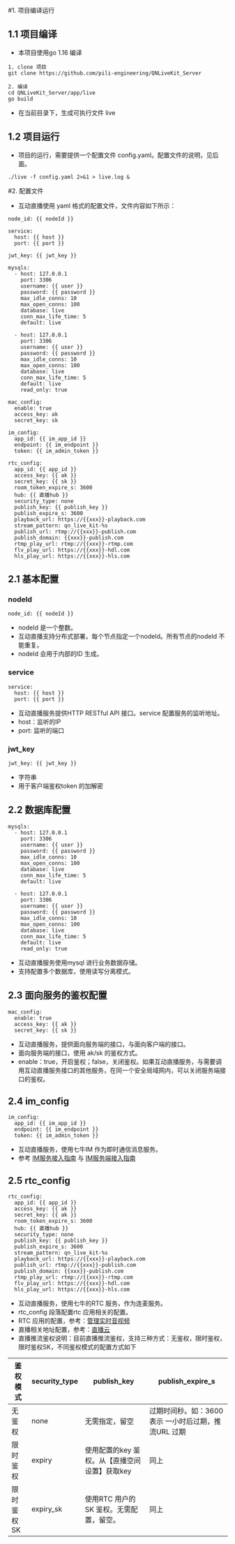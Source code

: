 #1. 项目编译运行
## 1.1 项目编译
* 本项目使用go 1.16 编译
```
1. clone 项目
git clone https://github.com/pili-engineering/QNLiveKit_Server 

2. 编译
cd QNLiveKit_Server/app/live
go build
```
* 在当前目录下，生成可执行文件  live

## 1.2 项目运行
* 项目的运行，需要提供一个配置文件  config.yaml。配置文件的说明，见后面。
```
./live -f config.yaml 2>&1 > live.log &
```

#2. 配置文件
* 互动直播使用 yaml 格式的配置文件，文件内容如下所示：
```
node_id: {{ nodeId }}

service:
  host: {{ host }}
  port: {{ port }}

jwt_key: {{ jwt_key }}

mysqls:
  - host: 127.0.0.1
    port: 3306
    username: {{ user }}
    password: {{ password }}  
    max_idle_conns: 10
    max_open_conns: 100
    database: live
    conn_max_life_time: 5
    default: live

  - host: 127.0.0.1
    port: 3306
    username: {{ user }}
    password: {{ password }}  
    max_idle_conns: 10
    max_open_conns: 100
    database: live
    conn_max_life_time: 5
    default: live
    read_only: true

mac_config:
  enable: true
  access_key: ak
  secret_key: sk

im_config:
  app_id: {{ im_app_id }}
  endpoint: {{ im_endpoint }}
  token: {{ im_admin_token }}
  
rtc_config:
  app_id: {{ app_id }}
  access_key: {{ ak }}
  secret_key: {{ sk }}
  room_token_expire_s: 3600
  hub: {{ 直播hub }} 
  security_type: none
  publish_key: {{ publish_key }}
  publish_expire_s: 3600
  playback_url: https://{{xxx}}-playback.com
  stream_pattern: qn_live_kit-%s
  publish_url: rtmp://{{xxx}}-publish.com
  publish_domain: {{xxx}}-publish.com
  rtmp_play_url: rtmp://{{xxx}}-rtmp.com
  flv_play_url: https://{{xxx}}-hdl.com
  hls_play_url: https://{{xxx}}-hls.com

```
## 2.1 基本配置
### nodeId
```
node_id: {{ nodeId }}
```

* nodeId 是一个整数。
* 互动直播支持分布式部署，每个节点指定一个nodeId。所有节点的nodeId 不能重复。
* nodeId 会用于内部的ID 生成。


### service
```
service:
  host: {{ host }}
  port: {{ port }}
```
* 互动直播服务提供HTTP RESTful API 接口。service 配置服务的监听地址。
* host：监听的IP
* port: 监听的端口

### jwt_key
```
jwt_key: {{ jwt_key }}
```
* 字符串
* 用于客户端鉴权token 的加解密

## 2.2 数据库配置
```
mysqls:
  - host: 127.0.0.1
    port: 3306
    username: {{ user }}
    password: {{ password }}  
    max_idle_conns: 10
    max_open_conns: 100
    database: live
    conn_max_life_time: 5
    default: live

  - host: 127.0.0.1
    port: 3306
    username: {{ user }}
    password: {{ password }}  
    max_idle_conns: 10
    max_open_conns: 100
    database: live
    conn_max_life_time: 5
    default: live
    read_only: true
```
* 互动直播服务使用mysql 进行业务数据存储。
* 支持配置多个数据库，使用读写分离模式。

## 2.3 面向服务的鉴权配置
```
mac_config:
  enable: true
  access_key: {{ ak }}
  secret_key: {{ sk }}
```
* 互动直播服务，提供面向服务端的接口，与面向客户端的接口。
* 面向服务端的接口，使用 ak/sk 的鉴权方式。
* enable：true，开启鉴权；false，关闭鉴权。如果互动直播服务，与需要调用互动直播服务接口的其他服务，在同一个安全局域网内，可以关闭服务端接口的鉴权。

## 2.4 im_config
```
im_config:
  app_id: {{ im_app_id }}
  endpoint: {{ im_endpoint }}
  token: {{ im_admin_token }}

```
* 互动直播服务，使用七牛IM 作为即时通信消息服务。
* 参考 [IM服务接入指南](https://developer.qiniu.com/IM/8332/startim) 与 [IM服务端接入指南](https://developer.qiniu.com/IM/8102/im-service-integration-guide)

## 2.5 rtc_config
```
rtc_config:
  app_id: {{ app_id }}
  access_key: {{ ak }}
  secret_key: {{ ak }}
  room_token_expire_s: 3600
  hub: {{ 直播hub }} 
  security_type: none
  publish_key: {{ publish_key }}
  publish_expire_s: 3600
  stream_pattern: qn_live_kit-%s
  playback_url: https://{{xxx}}-playback.com
  publish_url: rtmp://{{xxx}}-publish.com
  publish_domain: {{xxx}}-publish.com
  rtmp_play_url: rtmp://{{xxx}}-rtmp.com
  flv_play_url: https://{{xxx}}-hdl.com
  hls_play_url: https://{{xxx}}-hls.com
```
* 互动直播服务，使用七牛的RTC 服务，作为连麦服务。
* rtc_config 段落配置rtc 应用相关的配置。
* RTC 应用的配置，参考：[管理实时音视频](https://developer.qiniu.com/rtc/9858/applist)
* 直播相关地址配置，参考：[直播云](https://developer.qiniu.com/pili)
* 直播推流鉴权说明：目前直播推流鉴权，支持三种方式：无鉴权，限时鉴权，限时鉴权SK，不同鉴权模式的配置方式如下

鉴权模式 | security_type | publish_key | publish_expire_s
-------| --------------| ------------ | --------------
无鉴权  |   none        | 无需指定，留空  | 过期时间秒。如：3600 表示 一小时后过期，推流URL 过期
限时鉴权 |  expiry      | 使用配置的key 鉴权。从【直播空间设置】获取key | 同上
限时鉴权SK | expiry_sk  | 使用RTC 用户的SK 鉴权。无需配置，留空。| 同上
